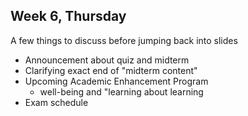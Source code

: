 ## Week 6, Thursday

A few things to discuss before jumping back into slides

- Announcement about quiz and midterm
- Clarifying exact end of "midterm content"
- Upcoming Academic Enhancement Program
  - well-being and "learning about learning
- Exam schedule